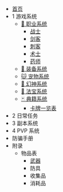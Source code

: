 - [首页](/index)
- 1 游戏系统
    - [🏃‍ 职业系统](/game/zhiye/index)
        - [战士](/game/zhiye/zs)
        - [剑客](/game/zhiye/jk)
        - [刺客](/game/zhiye/ck)
        - [术士](/game/zhiye/ss)
        - [药师](/game/zhiye/ys)
    - [🔪 装备系统](/game/zhuangbei/index)
    - [🐱 宠物系统](/game/chongwu/index)
    - [👰 幻神系统](/game/huanshen/index)
    - [🔖 法宝系统](/game/fabao/index)
    - [🃏 典籍系统](/game/dianji/index)
        - [卡牌一览表](/game/dianji/list)
- 2 日常任务
- 3 副本系统
- 4 PVP 系统
- 防骗手册
- 附录
    - 物品表
        - [武器](/extra/items/wuqi)
        - 防具
        - 收集品
        - 消耗品

